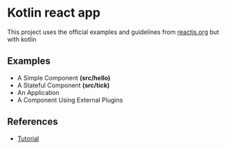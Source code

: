 # Kotlin react app

This project uses the official examples and guidelines from [reactjs.org](https://reactjs.org) but with kotlin

## Examples

- A Simple Component **(src/hello)**
- A Stateful Component **(src/tick)**
- An Application
- A Component Using External Plugins

## References
 - [Tutorial](https://reactjs.org/tutorial/tutorial.html)